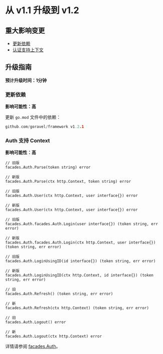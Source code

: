 # 从 v1.1 升级到 v1.2

## 重大影响变更

- [更新依赖](#updating-dependencies)
- [认证支持上下文](#auth-support-context)

## 升级指南

**预计升级时间：1分钟**

### 更新依赖

**影响可能性：高**

更新 `go.mod` 文件中的依赖：

```go
github.com/goravel/framework v1.2.1
```

### Auth 支持 Context

**影响可能性：高**

```
// 旧版
facades.Auth.Parse(token string) error

// 新版
facades.Auth.Parse(ctx http.Context, token string) error
```

```
// 旧版
facades.Auth.User(ctx http.Context, user interface{}) error

// 新版
facades.Auth.User(ctx http.Context, user interface{}) error
```

```
// 旧版
facades.Auth.facades.Auth.Login(user interface{}) (token string, err error)

// 新版
facades.Auth.facades.Auth.Login(ctx http.Context, user interface{}) (token string, err error)
```

```
// 旧版
facades.Auth.LoginUsingID(id interface{}) (token string, err error)

// 新版
facades.Auth.LoginUsingID(ctx http.Context, id interface{}) (token string, err error)
```

```
// 旧
facades.Auth.Refresh() (token string, err error)

// 新
facades.Auth.Refresh(ctx http.Context) (token string, err error)
```

```
// 旧
facades.Auth.Logout() error

// 新
facades.Auth.Logout(ctx http.Context) error
```

详情请参阅 [facades.Auth](../security/authentication)。

